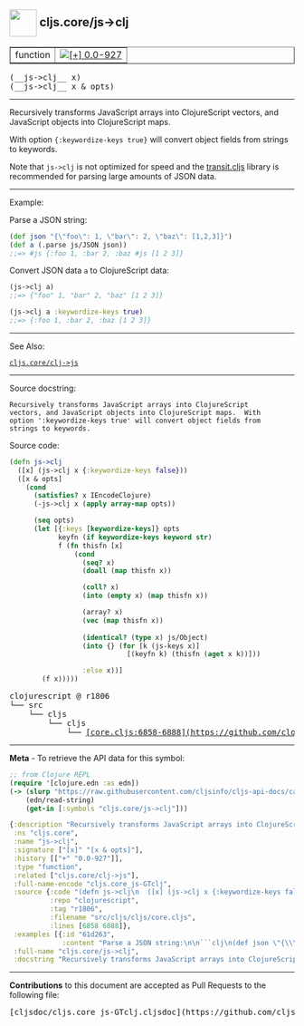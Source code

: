 ## <img width="48px" valign="middle" src="http://i.imgur.com/Hi20huC.png"> cljs.core/js->clj

 <table border="1">
<tr>

<td>function</td>
<td><a href="https://github.com/cljsinfo/cljs-api-docs/tree/0.0-927"><img valign="middle" alt="[+] 0.0-927" src="https://img.shields.io/badge/+-0.0--927-lightgrey.svg"></a> </td>
</tr>
</table>

 <samp>
(__js->clj__ x)<br>
</samp>
 <samp>
(__js->clj__ x & opts)<br>
</samp>

---

Recursively transforms JavaScript arrays into ClojureScript vectors, and
JavaScript objects into ClojureScript maps.

With option `{:keywordize-keys true}` will convert object fields from strings to
keywords.

Note that `js->clj` is not optimized for speed and the [transit.cljs] library is
recommended for parsing large amounts of JSON data.

[transit.cljs]:http://swannodette.github.io/2014/07/26/transit--clojurescript/

---

Example:

Parse a JSON string:

```clj
(def json "{\"foo\": 1, \"bar\": 2, \"baz\": [1,2,3]}")
(def a (.parse js/JSON json))
;;=> #js {:foo 1, :bar 2, :baz #js [1 2 3]}
```

Convert JSON data `a` to ClojureScript data:

```clj
(js->clj a)
;;=> {"foo" 1, "bar" 2, "baz" [1 2 3]}

(js->clj a :keywordize-keys true)
;;=> {:foo 1, :bar 2, :baz [1 2 3]}
```

---

See Also:

[`cljs.core/clj->js`](cljs.core_clj-GTjs.md)<br>

---

Source docstring:

```
Recursively transforms JavaScript arrays into ClojureScript
vectors, and JavaScript objects into ClojureScript maps.  With
option ':keywordize-keys true' will convert object fields from
strings to keywords.
```

Source code:

```clj
(defn js->clj
  ([x] (js->clj x {:keywordize-keys false}))
  ([x & opts]
    (cond
      (satisfies? x IEncodeClojure)
      (-js->clj x (apply array-map opts))

      (seq opts)
      (let [{:keys [keywordize-keys]} opts
            keyfn (if keywordize-keys keyword str)
            f (fn thisfn [x]
                (cond
                  (seq? x)
                  (doall (map thisfn x))

                  (coll? x)
                  (into (empty x) (map thisfn x))

                  (array? x)
                  (vec (map thisfn x))
                   
                  (identical? (type x) js/Object)
                  (into {} (for [k (js-keys x)]
                             [(keyfn k) (thisfn (aget x k))]))

                  :else x))]
        (f x)))))
```

 <pre>
clojurescript @ r1806
└── src
    └── cljs
        └── cljs
            └── <ins>[core.cljs:6858-6888](https://github.com/clojure/clojurescript/blob/r1806/src/cljs/cljs/core.cljs#L6858-L6888)</ins>
</pre>


---

__Meta__ - To retrieve the API data for this symbol:

```clj
;; from Clojure REPL
(require '[clojure.edn :as edn])
(-> (slurp "https://raw.githubusercontent.com/cljsinfo/cljs-api-docs/catalog/cljs-api.edn")
    (edn/read-string)
    (get-in [:symbols "cljs.core/js->clj"]))
```

```clj
{:description "Recursively transforms JavaScript arrays into ClojureScript vectors, and\nJavaScript objects into ClojureScript maps.\n\nWith option `{:keywordize-keys true}` will convert object fields from strings to\nkeywords.\n\nNote that `js->clj` is not optimized for speed and the [transit.cljs] library is\nrecommended for parsing large amounts of JSON data.\n\n[transit.cljs]:http://swannodette.github.io/2014/07/26/transit--clojurescript/",
 :ns "cljs.core",
 :name "js->clj",
 :signature ["[x]" "[x & opts]"],
 :history [["+" "0.0-927"]],
 :type "function",
 :related ["cljs.core/clj->js"],
 :full-name-encode "cljs.core_js-GTclj",
 :source {:code "(defn js->clj\n  ([x] (js->clj x {:keywordize-keys false}))\n  ([x & opts]\n    (cond\n      (satisfies? x IEncodeClojure)\n      (-js->clj x (apply array-map opts))\n\n      (seq opts)\n      (let [{:keys [keywordize-keys]} opts\n            keyfn (if keywordize-keys keyword str)\n            f (fn thisfn [x]\n                (cond\n                  (seq? x)\n                  (doall (map thisfn x))\n\n                  (coll? x)\n                  (into (empty x) (map thisfn x))\n\n                  (array? x)\n                  (vec (map thisfn x))\n                   \n                  (identical? (type x) js/Object)\n                  (into {} (for [k (js-keys x)]\n                             [(keyfn k) (thisfn (aget x k))]))\n\n                  :else x))]\n        (f x)))))",
          :repo "clojurescript",
          :tag "r1806",
          :filename "src/cljs/cljs/core.cljs",
          :lines [6858 6888]},
 :examples [{:id "61d263",
             :content "Parse a JSON string:\n\n```clj\n(def json \"{\\\"foo\\\": 1, \\\"bar\\\": 2, \\\"baz\\\": [1,2,3]}\")\n(def a (.parse js/JSON json))\n;;=> #js {:foo 1, :bar 2, :baz #js [1 2 3]}\n```\n\nConvert JSON data `a` to ClojureScript data:\n\n```clj\n(js->clj a)\n;;=> {\"foo\" 1, \"bar\" 2, \"baz\" [1 2 3]}\n\n(js->clj a :keywordize-keys true)\n;;=> {:foo 1, :bar 2, :baz [1 2 3]}\n```"}],
 :full-name "cljs.core/js->clj",
 :docstring "Recursively transforms JavaScript arrays into ClojureScript\nvectors, and JavaScript objects into ClojureScript maps.  With\noption ':keywordize-keys true' will convert object fields from\nstrings to keywords."}

```

---

__Contributions__ to this document are accepted as Pull Requests to the following file:

 <pre>
[cljsdoc/cljs.core_js-GTclj.cljsdoc](https://github.com/cljsinfo/cljs-api-docs/blob/master/cljsdoc/cljs.core_js-GTclj.cljsdoc)
</pre>

